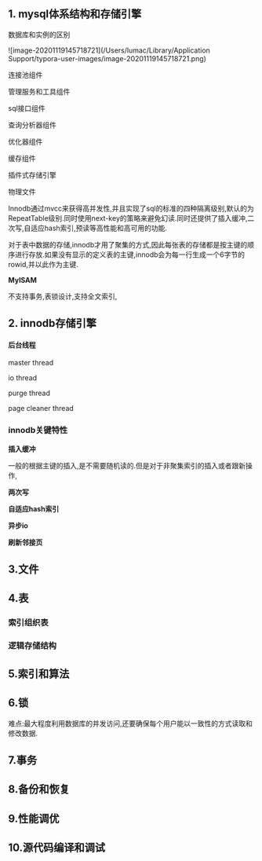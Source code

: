 ## 1. mysql体系结构和存储引擎

数据库和实例的区别

![image-20201119145718721](/Users/lumac/Library/Application Support/typora-user-images/image-20201119145718721.png)

连接池组件

管理服务和工具组件

sql接口组件

查询分析器组件

优化器组件

缓存组件

插件式存储引擎

物理文件

Innodb通过mvcc来获得高并发性,并且实现了sql的标准的四种隔离级别,默认的为RepeatTable级别.同时使用next-key的策略来避免幻读.同时还提供了插入缓冲,二次写,自适应hash索引,预读等高性能和高可用的功能.

对于表中数据的存储,innodb才用了聚集的方式,因此每张表的存储都是按主键的顺序进行存放.如果没有显示的定义表的主键,innodb会为每一行生成一个6字节的rowid,并以此作为主键.

**MyISAM**

不支持事务,表锁设计,支持全文索引,

## 2. innodb存储引擎

#### 后台线程

master thread

io thread

purge thread

page cleaner thread

### innodb关键特性

**插入缓冲**

一般的根据主键的插入,是不需要随机读的.但是对于非聚集索引的插入或者跟新操作,

**两次写**

**自适应hash索引**

**异步io**

**刷新邻接页**

## 3.文件



## 4.表

### 索引组织表



### 逻辑存储结构



## 5.索引和算法



## 6.锁

难点:最大程度利用数据库的并发访问,还要确保每个用户能以一致性的方式读取和修改数据.

## 7.事务



## 8.备份和恢复



## 9.性能调优



## 10.源代码编译和调试